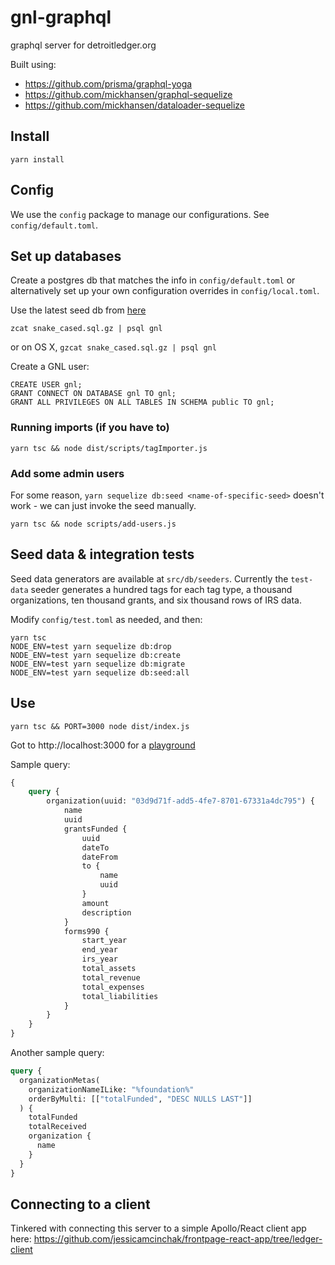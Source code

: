 # gnl-graphql
graphql server for detroitledger.org

Built using:

* https://github.com/prisma/graphql-yoga
* https://github.com/mickhansen/graphql-sequelize
* https://github.com/mickhansen/dataloader-sequelize

## Install

`yarn install`

## Config

We use the `config` package to manage our configurations. See `config/default.toml`.

## Set up databases

Create a postgres db that matches the info in `config/default.toml` or alternatively set up your
own configuration overrides in `config/local.toml`.

Use the latest seed db from [here](https://drive.google.com/open?id=1QdYUUWB7CEtRknPqL5Ku_89PvKEYKLIn)

```
zcat snake_cased.sql.gz | psql gnl
```

or on OS X, `gzcat snake_cased.sql.gz | psql gnl`

Create a GNL user:

```
CREATE USER gnl;
GRANT CONNECT ON DATABASE gnl TO gnl;
GRANT ALL PRIVILEGES ON ALL TABLES IN SCHEMA public TO gnl;
```

### Running imports (if you have to)

```
yarn tsc && node dist/scripts/tagImporter.js
```

### Add some admin users

For some reason, `yarn sequelize db:seed <name-of-specific-seed>` doesn't work - we can just invoke the seed manually.

`yarn tsc && node scripts/add-users.js`

## Seed data & integration tests

Seed data generators are available at `src/db/seeders`. Currently the `test-data` seeder generates a hundred tags for each tag type, a thousand organizations, ten thousand grants, and six thousand rows of IRS data.

Modify `config/test.toml` as needed, and then:

```
yarn tsc
NODE_ENV=test yarn sequelize db:drop
NODE_ENV=test yarn sequelize db:create
NODE_ENV=test yarn sequelize db:migrate
NODE_ENV=test yarn sequelize db:seed:all
```

## Use
`yarn tsc && PORT=3000 node dist/index.js`

Got to http://localhost:3000 for a [playground](https://github.com/prisma/graphql-playground)

Sample query:
```graphql
{
	query {
		organization(uuid: "03d9d71f-add5-4fe7-8701-67331a4dc795") {
			name
			uuid
			grantsFunded {
				uuid
				dateTo
				dateFrom
				to {
					name
					uuid
				}
				amount
				description
			}
			forms990 {
				start_year
				end_year
				irs_year
				total_assets
				total_revenue
				total_expenses
				total_liabilities
			}
		}
	}
}
```

Another sample query:
```graphql
query {
  organizationMetas(
    organizationNameILike: "%foundation%"
    orderByMulti: [["totalFunded", "DESC NULLS LAST"]]
  ) {
    totalFunded
    totalReceived
    organization {
      name
    }
  }
}
```

## Connecting to a client

Tinkered with connecting this server to a simple Apollo/React client app here: https://github.com/jessicamcinchak/frontpage-react-app/tree/ledger-client
